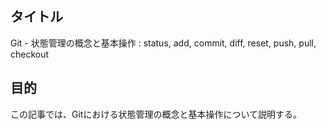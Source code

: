 ## タイトル
Git - 状態管理の概念と基本操作 : status, add, commit, diff, reset, push, pull, checkout

## 目的
この記事では、Gitにおける状態管理の概念と基本操作について説明する。
